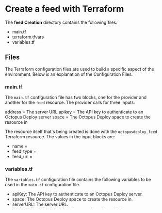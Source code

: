 # Create a feed with Terraform

The **feed Creation** directory contains the following files:

  - main.tf
  - terraform.tfvars
  - variables.tf

## Files

The Terraform configuration files are used to build a specific aspect of the environment. Below is an explanation of the Configuration Files.

### main.tf

The `main.tf` configuration file has two blocks, one for the provider and another for the `feed` resource. The provider calls for three inputs:

  address = The server URL
  apikey  = The API key to authenticate to an Octopus Deploy server
  space   = The Octopus Deploy space to create the resource in

The resource itself that's being created is done with the `octopusdeploy_feed` Terraform resource. The values in the input blocks are:

  - name      =
  - feed_type =
  - feed_uri  =

### variables.tf

The `variables.tf` configuration file contains the following variables to be used in the `main.tf` configuration file.

  - apiKey: The API key to authenticate to an Octopus Deploy server.
  - space: The Octopus Deploy space to create the resource in.
  - serverURL: The server URL.
  - feed_uri: The URI of the feed, for example, a Nuget feed.
  - feedName: The metadata name of the new feed

### terraform.tfvars

The `terraform.tfvars` configure file contains the values for the variables that are being passed in at runtime. An example is below:

```
serverURL   = "https://mikelevanoctopus.octopus.app"
space       = "Default"
feedNale    = "DevOpsfeed"
feedName    = "GitHubFeed"
feed_uri    = "\\MyServer\Share"
```

## Using the Project Example

To use Terraform to create the resource:

1. Clone the repository
2. Change directory (`cd`) into the *examples* directory
3. `cd` into the appropriate resource 
4. Edit the `terraform.tfvars` configuration file for the appropriate values
5. Run the following commands to initiate, plan, and apply the creation:
   - `terraform init`
   - `terraform plan`
   - `terraform apply`